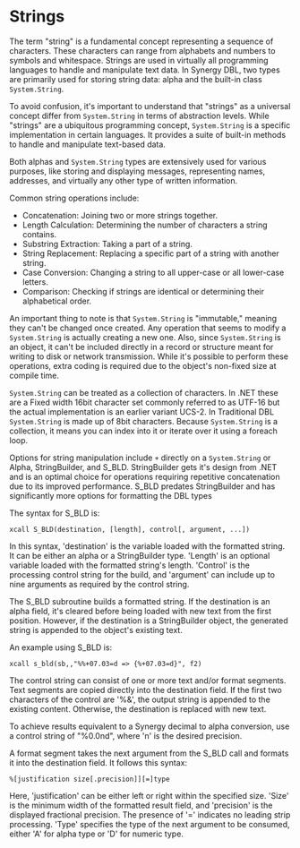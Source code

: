 # Strings
The term "string" is a fundamental concept representing a sequence of characters. These characters can range from alphabets and numbers to symbols and whitespace. Strings are used in virtually all programming languages to handle and manipulate text data. In Synergy DBL, two types are primarily used for storing string data: alpha and the built-in class `System.String`.

To avoid confusion, it's important to understand that "strings" as a universal concept differ from `System.String` in terms of abstraction levels. While "strings" are a ubiquitous programming concept, `System.String` is a specific implementation in certain languages. It provides a suite of built-in methods to handle and manipulate text-based data.

Both alphas and `System.String` types are extensively used for various purposes, like storing and displaying messages, representing names, addresses, and virtually any other type of written information.

Common string operations include:

-   Concatenation: Joining two or more strings together.
-   Length Calculation: Determining the number of characters a string contains.
-   Substring Extraction: Taking a part of a string.
-   String Replacement: Replacing a specific part of a string with another string.
-   Case Conversion: Changing a string to all upper-case or all lower-case letters.
-   Comparison: Checking if strings are identical or determining their alphabetical order.

An important thing to note is that `System.String` is "immutable," meaning they can't be changed once created. Any operation that seems to modify a `System.String` is actually creating a new one. Also, since `System.String` is an object, it can't be included directly in a record or structure meant for writing to disk or network transmission. While it's possible to perform these operations, extra coding is required due to the object's non-fixed size at compile time.

`System.String` can be treated as a collection of characters. In .NET these are a Fixed width 16bit character set commonly referred to as UTF-16 but the actual implementation is an earlier variant UCS-2. In Traditional DBL `System.String` is made up of 8bit characters. Because `System.String` is a collection, it means you can index into it or iterate over it using a foreach loop.

Options for string manipulation include `+` directly on a `System.String` or Alpha, StringBuilder, and S_BLD. StringBuilder gets it's design from .NET and is an optimal choice for operations requiring repetitive concatenation due to its improved performance. S_BLD predates StringBuilder and has significantly more options for formatting the DBL types

The syntax for S_BLD is:

`xcall S_BLD(destination, [length], control[, argument, ...])`

In this syntax, 'destination' is the variable loaded with the formatted string. It can be either an alpha or a StringBuilder type. 'Length' is an optional variable loaded with the formatted string's length. 'Control' is the processing control string for the build, and 'argument' can include up to nine arguments as required by the control string.

The S_BLD subroutine builds a formatted string. If the destination is an alpha field, it's cleared before being loaded with new text from the first position. However, if the destination is a StringBuilder object, the generated string is appended to the object's existing text.

An example using S_BLD is:

`xcall s_bld(sb,,"%%+07.03=d => {%+07.03=d}", f2)`

The control string can consist of one or more text and/or format segments. Text segments are copied directly into the destination field. If the first two characters of the control are '%&', the output string is appended to the existing content. Otherwise, the destination is replaced with new text.

To achieve results equivalent to a Synergy decimal to alpha conversion, use a control string of "%0.0nd", where 'n' is the desired precision.

A format segment takes the next argument from the S_BLD call and formats it into the destination field. It follows this syntax:

`%[justification size[.precision]][=]type`

Here, 'justification' can be either left or right within the specified size. 'Size' is the minimum width of the formatted result field, and 'precision' is the displayed fractional precision. The presence of '=' indicates no leading strip processing. 'Type' specifies the type of the next argument to be consumed, either 'A' for alpha type or 'D' for numeric type.